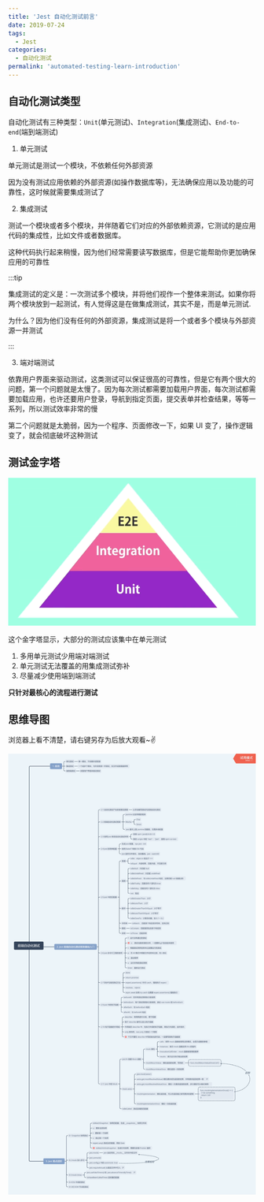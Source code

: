 ```yaml
---
title: 'Jest 自动化测试前言'
date: 2019-07-24
tags:
  - Jest
categories:
  - 自动化测试
permalink: 'automated-testing-learn-introduction'
---
```


## 自动化测试类型

自动化测试有三种类型：`Unit`(单元测试)、`Integration`(集成测试)、`End-to-end`(端到端测试)

1. 单元测试

单元测试是测试一个模块，不依赖任何外部资源

因为没有测试应用依赖的外部资源(如操作数据库等)，无法确保应用以及功能的可靠性，这时候就需要集成测试了

2. 集成测试

测试一个模块或者多个模块，并伴随着它们对应的外部依赖资源，它测试的是应用代码的集成性，比如文件或者数据库。

这种代码执行起来稍慢，因为他们经常需要读写数据库，但是它能帮助你更加确保应用的可靠性

:::tip

集成测试的定义是：一次测试多个模块，并将他们视作一个整体来测试。如果你将两个模块放到一起测试，有人觉得这是在做集成测试，其实不是，而是单元测试.

为什么？因为他们没有任何的外部资源，集成测试是将一个或者多个模块与外部资源一并测试

:::

3. 端对端测试

依靠用户界面来驱动测试，这类测试可以保证很高的可靠性，但是它有两个很大的问题，第一个问题就是太慢了。因为每次测试都需要加载用户界面，每次测试都需要加载应用，也许还要用户登录，导航到指定页面，提交表单并检查结果，等等一系列，所以测试效率非常的慢

第二个问题就是太脆弱，因为一个程序、页面修改一下，如果 UI 变了，操作逻辑变了，就会彻底破坏这种测试

## 测试金字塔

![](https://raw.githubusercontent.com/ITxiaohao/blog-img/master/img/Jest/20190725014721.png)

这个金字塔显示，大部分的测试应该集中在单元测试

1. 多用单元测试少用端对端测试
2. 单元测试无法覆盖的用集成测试弥补
3. 尽量减少使用端到端测试

**只针对最核心的流程进行测试**

## 思维导图

浏览器上看不清楚，请右键另存为后放大观看~✌

![](https://raw.githubusercontent.com/ITxiaohao/blog-img/master/img/Jest/20190816222147.png)

